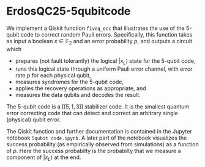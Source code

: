 # ErdosQC25-5qubitcode

We implement a Qiskit function `fiveq_ecc` that illustrates the use of the 5-qubit code to correct random Pauli errors. Specifically, this function takes as input a boolean $x \in \mathbb{F}_2$ and an error probability $p$, and outputs a circuit which
- prepares (not fault tolerantly) the logical $|x_L\rangle$ state for the 5-qubit code,
- runs this logical state through a uniform Pauli error channel, with error rate $p$ for each physical qubit,
- measures syndromes for the 5-qubit code,
- applies the recovery operations as appropriate, and
- measures the data qubits and decodes the result.

The 5-qubit code is a $[[5,1,3]]$ stabilizer code. It is the smallest quantum error correcting code that can detect and correct an arbitrary single (physical) qubit error.

The Qiskit function and further documentation is contained in the Jupyter notebook `5qubit code.ipynb`. A later part of the notebook visualizes the success probability (as empirically observed from simulations) as a function of $p$. Here the success probabilty is the probabilty that we measure a component of $|x_L\rangle$ at the end. 
